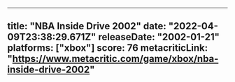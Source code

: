 
---
title: "NBA Inside Drive 2002"
date: "2022-04-09T23:38:29.671Z"
releaseDate: "2002-01-21"
platforms: ["xbox"]
score: 76
metacriticLink: "https://www.metacritic.com/game/xbox/nba-inside-drive-2002"
---
